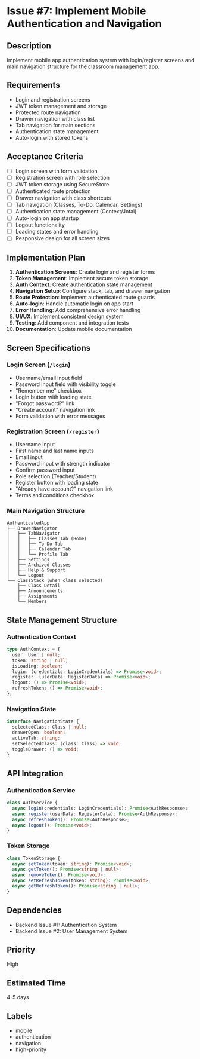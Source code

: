 # Issue #7: Implement Mobile Authentication and Navigation

## Description

Implement mobile app authentication system with login/register screens and main navigation structure for the classroom management app.

## Requirements

- Login and registration screens
- JWT token management and storage
- Protected route navigation
- Drawer navigation with class list
- Tab navigation for main sections
- Authentication state management
- Auto-login with stored tokens

## Acceptance Criteria

- [ ] Login screen with form validation
- [ ] Registration screen with role selection
- [ ] JWT token storage using SecureStore
- [ ] Authenticated route protection
- [ ] Drawer navigation with class shortcuts
- [ ] Tab navigation (Classes, To-Do, Calendar, Settings)
- [ ] Authentication state management (Context/Jotai)
- [ ] Auto-login on app startup
- [ ] Logout functionality
- [ ] Loading states and error handling
- [ ] Responsive design for all screen sizes

## Implementation Plan

1. **Authentication Screens**: Create login and register forms
2. **Token Management**: Implement secure token storage
3. **Auth Context**: Create authentication state management
4. **Navigation Setup**: Configure stack, tab, and drawer navigation
5. **Route Protection**: Implement authenticated route guards
6. **Auto-login**: Handle automatic login on app start
7. **Error Handling**: Add comprehensive error handling
8. **UI/UX**: Implement consistent design system
9. **Testing**: Add component and integration tests
10. **Documentation**: Update mobile documentation

## Screen Specifications

### Login Screen (`/login`)

- Username/email input field
- Password input field with visibility toggle
- "Remember me" checkbox
- Login button with loading state
- "Forgot password?" link
- "Create account" navigation link
- Form validation with error messages

### Registration Screen (`/register`)

- Username input
- First name and last name inputs
- Email input
- Password input with strength indicator
- Confirm password input
- Role selection (Teacher/Student)
- Register button with loading state
- "Already have account?" navigation link
- Terms and conditions checkbox

### Main Navigation Structure

```
AuthenticatedApp
├── DrawerNavigator
│   ├── TabNavigator
│   │   ├── Classes Tab (Home)
│   │   ├── To-Do Tab
│   │   ├── Calendar Tab
│   │   └── Profile Tab
│   ├── Settings
│   ├── Archived Classes
│   ├── Help & Support
│   └── Logout
└── ClassStack (when class selected)
    ├── Class Detail
    ├── Announcements
    ├── Assignments
    └── Members
```

## State Management Structure

### Authentication Context

```typescript
type AuthContext = {
  user: User | null;
  token: string | null;
  isLoading: boolean;
  login: (credentials: LoginCredentials) => Promise<void>;
  register: (userData: RegisterData) => Promise<void>;
  logout: () => Promise<void>;
  refreshToken: () => Promise<void>;
};
```

### Navigation State

```typescript
interface NavigationState {
  selectedClass: Class | null;
  drawerOpen: boolean;
  activeTab: string;
  setSelectedClass: (class: Class) => void;
  toggleDrawer: () => void;
}
```

## API Integration

### Authentication Service

```typescript
class AuthService {
  async login(credentials: LoginCredentials): Promise<AuthResponse>;
  async register(userData: RegisterData): Promise<AuthResponse>;
  async refreshToken(): Promise<AuthResponse>;
  async logout(): Promise<void>;
}
```

### Token Storage

```typescript
class TokenStorage {
  async setToken(token: string): Promise<void>;
  async getToken(): Promise<string | null>;
  async removeToken(): Promise<void>;
  async setRefreshToken(token: string): Promise<void>;
  async getRefreshToken(): Promise<string | null>;
}
```

## Dependencies

- Backend Issue #1: Authentication System
- Backend Issue #2: User Management System

## Priority

High

## Estimated Time

4-5 days

## Labels

- mobile
- authentication
- navigation
- high-priority
